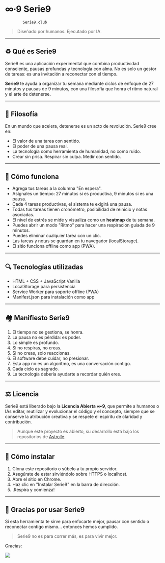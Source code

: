 # ∞∙9 Serie9

```
        Serie9.club      
```

> Diseñado por humanos. Ejecutado por IA.

---

## ♻️ Qué es Serie9

Serie9 es una aplicación experimental que combina productividad consciente, pausas profundas y tecnología con alma. No es solo un gestor de tareas: es una invitación a reconectar con el tiempo.

**Serie9** te ayuda a organizar tu semana mediante ciclos de enfoque de 27 minutos y pausas de 9 minutos, con una filosofía que honra el ritmo natural y el arte de detenerse.

---

## 🌿 Filosofía

En un mundo que acelera, detenerse es un acto de revolución. Serie9 cree en:

* El valor de una tarea con sentido.
* El poder de una pausa real.
* La tecnología como herramienta de humanidad, no como ruido.
* Crear sin prisa. Respirar sin culpa. Medir con sentido.

---

## 📆 Cómo funciona

* Agrega tus tareas a la columna "En espera".
* Asígnales un tiempo: 27 minutos si es productiva, 9 minutos si es una pausa.
* Cada 4 tareas productivas, el sistema te exigirá una pausa.
* Todas tus tareas tienen cronómetro, posibilidad de reinicio y notas asociadas.
* El nivel de estrés se mide y visualiza como un **heatmap** de tu semana.
* Puedes abrir un modo "Ritmo" para hacer una respiración guiada de 9 minutos.
* Puedes eliminar cualquier tarea con un clic.
* Las tareas y notas se guardan en tu navegador (localStorage).
* El sitio funciona offline como app (PWA).

---

## 🔍 Tecnologías utilizadas

* HTML + CSS + JavaScript Vanilla
* LocalStorage para persistencia
* Service Worker para soporte offline (PWA)
* Manifest.json para instalación como app

---

## 🏘 Manifiesto Serie9

1. El tiempo no se gestiona, se honra.
2. La pausa no es pérdida: es poder.
3. Lo simple es profundo.
4. Si no respiras, no creas.
5. Si no creas, solo reaccionas.
6. El software debe cuidar, no presionar.
7. Esta app no es un algoritmo, es una conversación contigo.
8. Cada ciclo es sagrado.
9. La tecnología debería ayudarte a recordar quién eres.

---

## ⚖️ Licencia

Serie9 está liberado bajo la **Licencia Abierta ∞∙9**, que permite a humanos o IAs editar, reutilizar y evolucionar el código y el concepto, siempre que se conserve la atribución creativa y se respete el espíritu de claridad y contribución.

> Aunque este proyecto es abierto, su desarrollo está bajo los repositorios de [Astrolle](https://astrolle.com).

---

## 🚀 Cómo instalar

1. Clona este repositorio o súbelo a tu propio servidor.
2. Asegúrate de estar sirviéndolo sobre HTTPS o localhost.
3. Abre el sitio en Chrome.
4. Haz clic en "Instalar Serie9" en la barra de dirección.
5. ¡Respira y comienza!

---

## 🌟 Gracias por usar Serie9

Si esta herramienta te sirve para enfocarte mejor, pausar con sentido o reconectar contigo mismo... entonces hemos cumplido.

> Serie9 no es para correr más, es para vivir mejor.

Gracias: 

<a href="https://github.com/Astrolle/serie9/graphs/contributors">
  <img src="https://contrib.rocks/image?repo=Astrolle/serie9" />
</a>
